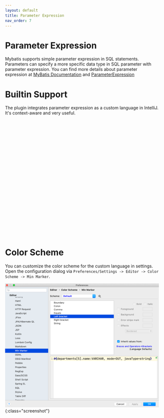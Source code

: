 ```yaml
---
layout: default
title: Parameter Expression
nav_order: 7
---
```


# Parameter Expression
Mybatis supports simple parameter expression in SQL statements.
Parameters can specify a more specific data type in SQL parameter with parameter expression.
You can find more details about parameter expression at [MyBatis Documentation](http://www.mybatis.org/mybatis-3/sqlmap-xml.html#Parameters) and [ParameterExpression](https://github.com/mybatis/mybatis-3/blob/master/src/main/java/org/apache/ibatis/builder/ParameterExpression.java)

# Builtin Support
The plugin integrates parameter expression as a custom language in IntelliJ.
It's context-aware and very useful.

<div class="realtime">
    <script src="https://fast.wistia.com/embed/medias/vixfrg5e38.jsonp" async></script><script src="https://fast.wistia.com/assets/external/E-v1.js" async></script><div class="wistia_responsive_padding" style="padding:75.0% 0 0 0;position:relative;"><div class="wistia_responsive_wrapper" style="height:100%;left:0;position:absolute;top:0;width:100%;"><div class="wistia_embed wistia_async_vixfrg5e38 videoFoam=true" style="height:100%;position:relative;width:100%"><div class="wistia_swatch" style="height:100%;left:0;opacity:0;overflow:hidden;position:absolute;top:0;transition:opacity 200ms;width:100%;"><img src="https://fast.wistia.com/embed/medias/vixfrg5e38/swatch" style="filter:blur(5px);height:100%;object-fit:contain;width:100%;" alt="" aria-hidden="true" onload="this.parentNode.style.opacity=1;" /></div></div></div></div>
</div>

# Color Scheme
You can customize the color scheme for the custom language in settings.
Open the configuration dialog via ```Preferences/Settings -> Editor -> Color Scheme -> Min Marker```.

![color scheme](/assets/images/parameter-expression/color-scheme.png){:class="screenshot"}
